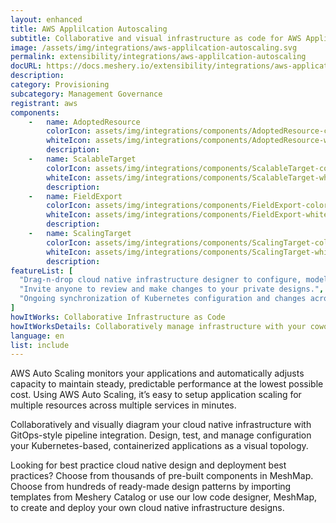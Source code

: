 ```yaml
---
layout: enhanced
title: AWS Applilcation Autoscaling
subtitle: Collaborative and visual infrastructure as code for AWS Applilcation Autoscaling
image: /assets/img/integrations/aws-applilcation-autoscaling.svg
permalink: extensibility/integrations/aws-applilcation-autoscaling
docURL: https://docs.meshery.io/extensibility/integrations/aws-applicationautoscaling-controller
description: 
category: Provisioning
subcategory: Management Governance
registrant: aws
components: 
	-	name: AdoptedResource
		colorIcon: assets/img/integrations/components/AdoptedResource-color.svg
		whiteIcon: assets/img/integrations/components/AdoptedResource-white.svg
		description: 
	-	name: ScalableTarget
		colorIcon: assets/img/integrations/components/ScalableTarget-color.svg
		whiteIcon: assets/img/integrations/components/ScalableTarget-white.svg
		description: 
	-	name: FieldExport
		colorIcon: assets/img/integrations/components/FieldExport-color.svg
		whiteIcon: assets/img/integrations/components/FieldExport-white.svg
		description: 
	-	name: ScalingTarget
		colorIcon: assets/img/integrations/components/ScalingTarget-color.svg
		whiteIcon: assets/img/integrations/components/ScalingTarget-white.svg
		description: 
featureList: [
  "Drag-n-drop cloud native infrastructure designer to configure, model, and deploy your workloads.",
  "Invite anyone to review and make changes to your private designs.",
  "Ongoing synchronization of Kubernetes configuration and changes across any number of clusters."
]
howItWorks: Collaborative Infrastructure as Code
howItWorksDetails: Collaboratively manage infrastructure with your coworkers synchronously sharing the same designs.
language: en
list: include
---
```

<p>
AWS Auto Scaling monitors your applications and automatically adjusts capacity to maintain steady, predictable performance at the lowest possible cost. Using AWS Auto Scaling, it’s easy to setup application scaling for multiple resources across multiple services in minutes. 
</p>
<p>
    Collaboratively and visually diagram your cloud native infrastructure with GitOps-style pipeline integration. Design, test, and manage configuration your Kubernetes-based, containerized applications as a visual topology.
</p>
<p>
    Looking for best practice cloud native design and deployment best practices? Choose from thousands of pre-built components in MeshMap. Choose from hundreds of ready-made design patterns by importing templates from Meshery Catalog or use our low code designer, MeshMap, to create and deploy your own cloud native infrastructure designs.
</p>
